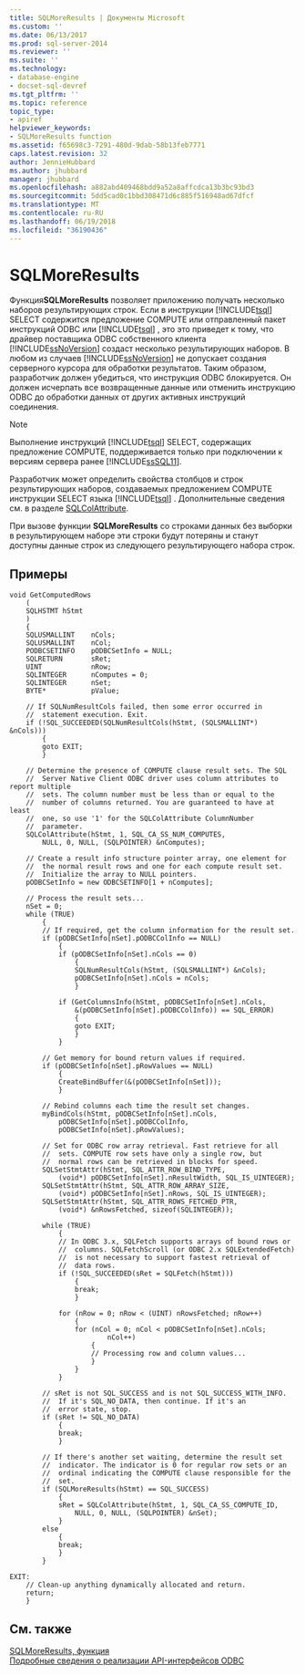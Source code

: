 ```yaml
---
title: SQLMoreResults | Документы Microsoft
ms.custom: ''
ms.date: 06/13/2017
ms.prod: sql-server-2014
ms.reviewer: ''
ms.suite: ''
ms.technology:
- database-engine
- docset-sql-devref
ms.tgt_pltfrm: ''
ms.topic: reference
topic_type:
- apiref
helpviewer_keywords:
- SQLMoreResults function
ms.assetid: f65698c3-7291-480d-9dab-58b13feb7771
caps.latest.revision: 32
author: JennieHubbard
ms.author: jhubbard
manager: jhubbard
ms.openlocfilehash: a882abd409468bdd9a52a8affcdca13b3bc93bd3
ms.sourcegitcommit: 5dd5cad0c1bbd308471d6c885f516948ad67dfcf
ms.translationtype: MT
ms.contentlocale: ru-RU
ms.lasthandoff: 06/19/2018
ms.locfileid: "36190436"
---
```

# <a name="sqlmoreresults"></a>SQLMoreResults
  Функция**SQLMoreResults** позволяет приложению получать несколько наборов результирующих строк. Если в инструкции [!INCLUDE[tsql](../../includes/tsql-md.md)] SELECT содержится предложение COMPUTE или отправленный пакет инструкций ODBC или [!INCLUDE[tsql](../../includes/tsql-md.md)] , это это приведет к тому, что драйвер поставщика ODBC собственного клиента [!INCLUDE[ssNoVersion](../../includes/ssnoversion-md.md)] создаст несколько результирующих наборов. В любом из случаев [!INCLUDE[ssNoVersion](../../includes/ssnoversion-md.md)] не допускает создания серверного курсора для обработки результатов. Таким образом, разработчик должен убедиться, что инструкция ODBC блокируется. Он должен исчерпать все возвращенные данные или отменить инструкцию ODBC до обработки данных от других активных инструкций соединения.  
  
> [!NOTE]  
>  Выполнение инструкций [!INCLUDE[tsql](../../includes/tsql-md.md)] SELECT, содержащих предложение COMPUTE, поддерживается только при подключении к версиям сервера ранее [!INCLUDE[ssSQL11](../../includes/sssql11-md.md)].  
  
 Разработчик может определить свойства столбцов и строк результирующих наборов, создаваемых предложением COMPUTE инструкции SELECT языка [!INCLUDE[tsql](../../includes/tsql-md.md)] . Дополнительные сведения см. в разделе [SQLColAttribute](sqlcolattribute.md).  
  
 При вызове функции **SQLMoreResults** со строками данных без выборки в результирующем наборе эти строки будут потеряны и станут доступны данные строк из следующего результирующего набора строк.  
  
## <a name="examples"></a>Примеры  
  
```  
void GetComputedRows  
    (  
    SQLHSTMT hStmt  
    )   
    {  
    SQLUSMALLINT    nCols;  
    SQLUSMALLINT    nCol;  
    PODBCSETINFO    pODBCSetInfo = NULL;  
    SQLRETURN       sRet;  
    UINT            nRow;  
    SQLINTEGER      nComputes = 0;  
    SQLINTEGER      nSet;  
    BYTE*           pValue;  
  
    // If SQLNumResultCols failed, then some error occurred in  
    //  statement execution. Exit.  
    if (!SQL_SUCCEEDED(SQLNumResultCols(hStmt, (SQLSMALLINT*) &nCols)))  
        {  
        goto EXIT;  
        }  
  
    // Determine the presence of COMPUTE clause result sets. The SQL  
    //  Server Native Client ODBC driver uses column attributes to report multiple  
    //  sets. The column number must be less than or equal to the   
    //  number of columns returned. You are guaranteed to have at least  
    //  one, so use '1' for the SQLColAttribute ColumnNumber  
    //  parameter.  
    SQLColAttribute(hStmt, 1, SQL_CA_SS_NUM_COMPUTES,  
        NULL, 0, NULL, (SQLPOINTER) &nComputes);  
  
    // Create a result info structure pointer array, one element for  
    //  the normal result rows and one for each compute result set.  
    //  Initialize the array to NULL pointers.  
    pODBCSetInfo = new ODBCSETINFO[1 + nComputes];  
  
    // Process the result sets...  
    nSet = 0;  
    while (TRUE)  
        {  
        // If required, get the column information for the result set.  
        if (pODBCSetInfo[nSet].pODBCColInfo == NULL)  
            {  
            if (pODBCSetInfo[nSet].nCols == 0)  
                {  
                SQLNumResultCols(hStmt, (SQLSMALLINT*) &nCols);  
                pODBCSetInfo[nSet].nCols = nCols;  
                }  
  
            if (GetColumnsInfo(hStmt, pODBCSetInfo[nSet].nCols,  
                &(pODBCSetInfo[nSet].pODBCColInfo)) == SQL_ERROR)  
                {  
                goto EXIT;  
                }  
            }  
  
        // Get memory for bound return values if required.  
        if (pODBCSetInfo[nSet].pRowValues == NULL)  
            {  
            CreateBindBuffer(&(pODBCSetInfo[nSet]));  
            }  
  
        // Rebind columns each time the result set changes.  
        myBindCols(hStmt, pODBCSetInfo[nSet].nCols,  
            pODBCSetInfo[nSet].pODBCColInfo,  
            pODBCSetInfo[nSet].pRowValues);  
  
        // Set for ODBC row array retrieval. Fast retrieve for all  
        //  sets. COMPUTE row sets have only a single row, but  
        //  normal rows can be retrieved in blocks for speed.  
        SQLSetStmtAttr(hStmt, SQL_ATTR_ROW_BIND_TYPE,  
            (void*) pODBCSetInfo[nSet].nResultWidth, SQL_IS_UINTEGER);  
        SQLSetStmtAttr(hStmt, SQL_ATTR_ROW_ARRAY_SIZE,  
            (void*) pODBCSetInfo[nSet].nRows, SQL_IS_UINTEGER);  
        SQLSetStmtAttr(hStmt, SQL_ATTR_ROWS_FETCHED_PTR,  
            (void*) &nRowsFetched, sizeof(SQLINTEGER));  
  
        while (TRUE)  
            {  
            // In ODBC 3.x, SQLFetch supports arrays of bound rows or  
            //  columns. SQLFetchScroll (or ODBC 2.x SQLExtendedFetch)  
            //  is not necessary to support fastest retrieval of   
            //  data rows.  
            if (!SQL_SUCCEEDED(sRet = SQLFetch(hStmt)))  
                {  
                break;  
                }  
  
            for (nRow = 0; nRow < (UINT) nRowsFetched; nRow++)  
                {  
                for (nCol = 0; nCol < pODBCSetInfo[nSet].nCols;  
                        nCol++)  
                    {  
                    // Processing row and column values...  
                    }  
                }  
            }  
  
        // sRet is not SQL_SUCCESS and is not SQL_SUCCESS_WITH_INFO.  
        //  If it's SQL_NO_DATA, then continue. If it's an  
        //  error state, stop.  
        if (sRet != SQL_NO_DATA)  
            {  
            break;  
            }  
  
        // If there's another set waiting, determine the result set  
        //  indicator. The indicator is 0 for regular row sets or an  
        //  ordinal indicating the COMPUTE clause responsible for the  
        //  set.  
        if (SQLMoreResults(hStmt) == SQL_SUCCESS)  
            {  
            sRet = SQLColAttribute(hStmt, 1, SQL_CA_SS_COMPUTE_ID,  
                NULL, 0, NULL, (SQLPOINTER) &nSet);  
            }  
        else  
            {  
            break;  
            }  
        }  
  
EXIT:  
    // Clean-up anything dynamically allocated and return.  
    return;  
    }  
```  
  
## <a name="see-also"></a>См. также  
 [SQLMoreResults, функция](http://go.microsoft.com/fwlink/?LinkId=59357)   
 [Подробные сведения о реализации API-интерфейсов ODBC](odbc-api-implementation-details.md)  
  
  
